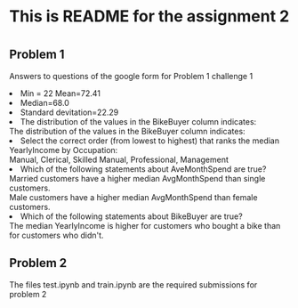 <h1>This is README  for the assignment 2<h1>
  
<h2>Problem 1</h2>

Answers to questions of the google form for Problem 1 challenge 1 <br>
<li>Min = 22
<li?Max = 176
<li>Mean=72.41
<li>Median=68.0
<li>Standard devitation=22.29
<li>The distribution of the values in the BikeBuyer column indicates:<br>
  The distribution of the values in the BikeBuyer column indicates:
<li>Select the correct order (from lowest to highest) that ranks the median YearlyIncome by Occupation:<br>
  Manual, Clerical, Skilled Manual, Professional, Management
<li>Which of the following statements about AveMonthSpend are true?<br>
  Married customers have a higher median AvgMonthSpend than single customers.<br>
  Male customers have a higher median AvgMonthSpend than female customers.
<li>Which of the following statements about BikeBuyer are true?<br>
 The median YearlyIncome is higher for customers who bought a bike than for customers who didn't.<br>


<h2>Problem 2</h2>

<p> The files test.ipynb and train.ipynb are the required submissions for problem 2 </p>
  

